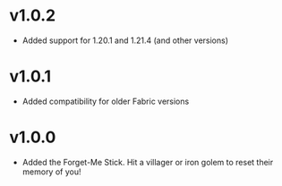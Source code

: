 # v1.0.2

- Added support for 1.20.1 and 1.21.4 (and other versions)

# v1.0.1

- Added compatibility for older Fabric versions

# v1.0.0

- Added the Forget-Me Stick. Hit a villager or iron golem to reset their memory of you!
